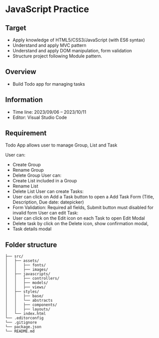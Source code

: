 # JavaScript Practice

## Target

- Apply knowledge of HTML5/CSS3/JavaScript (with ES6 syntax)
- Understand and apply MVC pattern
- Understand and apply DOM manipulation, form validation
- Structure project following Module pattern.

## Overview

- Build Todo app for managing tasks

## Information

- Time line: 2023/09/06 – 2023/10/11
- Editor: Visual Studio Code

## Requirement

Todo App allows user to manage Group, List and Task

User can: 
- Create Group
- Rename Group
- Delete Group
User can:
- Create List included in a Group
- Rename List
- Delete List
User can create Tasks:
- User can click on Add a Task button to open a Add Task Form (Title, Description, Due date: datepicker)
- Form Validation: Required all fields, Submit button must disabled for invalid form
User can edit Task:
- User can click on the Edit icon on each Task to open Edit Modal
- Delete task  by click on the Delete icon, show confirmation modal,
- Task details modal

## Folder structure

```
├── src/
│   ├── assets/
│   │   ├── fonts/
│   │   ├── images/
│   ├── javascripts/
│   │   ├── controllers/
│   │   ├── models/
│   │   ├── views/
│   ├── styles/
│   │   ├── base/
│   │   └── abstracts
│   │   ├── components/
│   │   ├── layouts/
│   └── index.html
└── .editorconfig
└── .gitignore  
└── package.json
└── README.md
```
